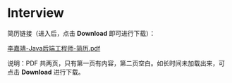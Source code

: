 # Interview




简历链接（进入后，点击 **Download** 即可进行下载）：

[李嘉靖-Java后端工程师-简历.pdf](https://github.com/siwuxie095/Interview/blob/master/%E6%9D%8E%E5%98%89%E9%9D%96-Java%E5%90%8E%E7%AB%AF%E5%B7%A5%E7%A8%8B%E5%B8%88-%E7%AE%80%E5%8E%86.pdf)


说明：PDF 共两页，只有第一页有内容，第二页空白。如长时间未加载出来，可点击 **Download** 进行下载。
